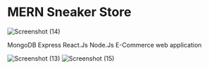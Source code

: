# MERN Sneaker Store
![Screenshot (14)](https://user-images.githubusercontent.com/12767962/129190910-36514dea-31ba-49b7-afe5-c6526cdbae38.png)

MongoDB
Express
React.Js
Node.Js 
E-Commerce web application

![Screenshot (13)](https://user-images.githubusercontent.com/12767962/129190911-27928ac9-de76-48df-acef-2ca34fd48a98.png)
![Screenshot (15)](https://user-images.githubusercontent.com/12767962/129190928-1505f14c-e148-4a73-b0c4-9c9641d073cb.png)
